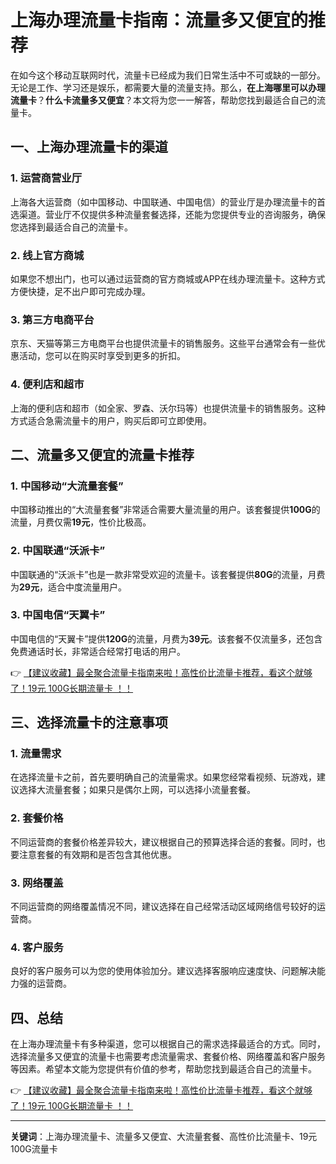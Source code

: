 # 上海办理流量卡指南：流量多又便宜的推荐

在如今这个移动互联网时代，流量卡已经成为我们日常生活中不可或缺的一部分。无论是工作、学习还是娱乐，都需要大量的流量支持。那么，**在上海哪里可以办理流量卡**？**什么卡流量多又便宜**？本文将为您一一解答，帮助您找到最适合自己的流量卡。

## 一、上海办理流量卡的渠道

### 1. 运营商营业厅
上海各大运营商（如中国移动、中国联通、中国电信）的营业厅是办理流量卡的首选渠道。营业厅不仅提供多种流量套餐选择，还能为您提供专业的咨询服务，确保您选择到最适合自己的流量卡。

### 2. 线上官方商城
如果您不想出门，也可以通过运营商的官方商城或APP在线办理流量卡。这种方式方便快捷，足不出户即可完成办理。

### 3. 第三方电商平台
京东、天猫等第三方电商平台也提供流量卡的销售服务。这些平台通常会有一些优惠活动，您可以在购买时享受到更多的折扣。

### 4. 便利店和超市
上海的便利店和超市（如全家、罗森、沃尔玛等）也提供流量卡的销售服务。这种方式适合急需流量卡的用户，购买后即可立即使用。

## 二、流量多又便宜的流量卡推荐

### 1. 中国移动“大流量套餐”
中国移动推出的“大流量套餐”非常适合需要大量流量的用户。该套餐提供**100G**的流量，月费仅需**19元**，性价比极高。

### 2. 中国联通“沃派卡”
中国联通的“沃派卡”也是一款非常受欢迎的流量卡。该套餐提供**80G**的流量，月费为**29元**，适合中度流量用户。

### 3. 中国电信“天翼卡”
中国电信的“天翼卡”提供**120G**的流量，月费为**39元**。该套餐不仅流量多，还包含免费通话时长，非常适合经常打电话的用户。

👉 [【建议收藏】最全聚合流量卡指南来啦！高性价比流量卡推荐，看这个就够了！19元 100G长期流量卡 ！！](https://bit.ly/Liuliangka)

## 三、选择流量卡的注意事项

### 1. 流量需求
在选择流量卡之前，首先要明确自己的流量需求。如果您经常看视频、玩游戏，建议选择大流量套餐；如果只是偶尔上网，可以选择小流量套餐。

### 2. 套餐价格
不同运营商的套餐价格差异较大，建议根据自己的预算选择合适的套餐。同时，也要注意套餐的有效期和是否包含其他优惠。

### 3. 网络覆盖
不同运营商的网络覆盖情况不同，建议选择在自己经常活动区域网络信号较好的运营商。

### 4. 客户服务
良好的客户服务可以为您的使用体验加分。建议选择客服响应速度快、问题解决能力强的运营商。

## 四、总结

在上海办理流量卡有多种渠道，您可以根据自己的需求选择最适合的方式。同时，选择流量多又便宜的流量卡也需要考虑流量需求、套餐价格、网络覆盖和客户服务等因素。希望本文能为您提供有价值的参考，帮助您找到最适合自己的流量卡。

👉 [【建议收藏】最全聚合流量卡指南来啦！高性价比流量卡推荐，看这个就够了！19元 100G长期流量卡 ！！](https://bit.ly/Liuliangka)

---

**关键词**：上海办理流量卡、流量多又便宜、大流量套餐、高性价比流量卡、19元100G流量卡